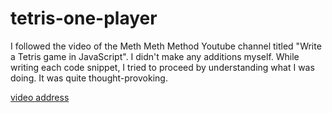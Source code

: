 # tetris-one-player



I followed the video of the Meth Meth Method Youtube channel titled "Write a Tetris game in JavaScript". I didn't make any additions myself. While writing each code snippet, I tried to proceed by understanding what I was doing. It was quite thought-provoking.

[video address](https://www.youtube.com/watch?v=H2aW5V46khA)
